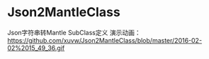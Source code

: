 # Json2MantleClass
Json字符串转Mantle SubClass定义
演示动画：
https://github.com/xuvw/Json2MantleClass/blob/master/2016-02-02%2015_49_36.gif

